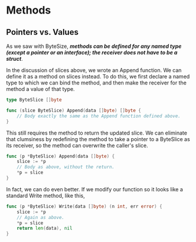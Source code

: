 # Methods

## Pointers vs. Values

As we saw with ByteSize, **_methods can be defined for any named type (except a pointer or an interface); the receiver does not have to be a struct_**.

In the discussion of slices above, we wrote an Append function. We can define it as a method on slices instead. To do this, we first declare a named type to which we can bind the method, and then make the receiver for the method a value of that type.

```go
type ByteSlice []byte

func (slice ByteSlice) Append(data []byte) []byte {
    // Body exactly the same as the Append function defined above.
}
```

This still requires the method to return the updated slice. We can eliminate that clumsiness by redefining the method to take a pointer to a ByteSlice as its receiver, so the method can overwrite the caller's slice.

```go
func (p *ByteSlice) Append(data []byte) {
    slice := *p
    // Body as above, without the return.
    *p = slice
}
```

In fact, we can do even better. If we modify our function so it looks like a standard Write method, like this,

```go
func (p *ByteSlice) Write(data []byte) (n int, err error) {
    slice := *p
    // Again as above.
    *p = slice
    return len(data), nil
}
```